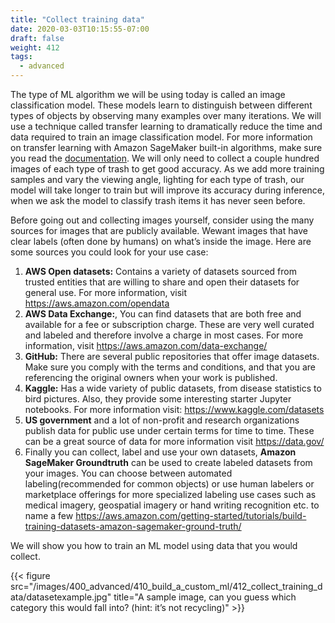```yaml
---
title: "Collect training data"
date: 2020-03-03T10:15:55-07:00
draft: false
weight: 412
tags:
  - advanced
---
```

The type of ML algorithm we will be using today is called an image classification model. These models learn to distinguish between different types of objects by observing many examples over many iterations. We will use a technique called transfer learning to dramatically reduce the time and data required to train an image classification model. For more information on transfer learning with Amazon SageMaker built-in algorithms, make sure you read the [documentation](https://docs.aws.amazon.com/sagemaker/latest/dg/IC-HowItWorks.html). We will only need to collect a couple hundred images of each type of trash to get good accuracy. As we add more training samples and vary the viewing angle, lighting for each type of trash, our model will take longer to train but will improve its accuracy during inference, when we ask the model to classify trash items it has never seen before. 

Before going out and collecting images yourself, consider using the many sources for images that are publicly available. Wewant images that have clear labels (often done by humans) on what’s inside the image. Here are some sources you could look for your use case:

1. **AWS Open datasets:** Contains a variety of datasets sourced from trusted entities that are willing to share and open their datasets for general use. For more information, visit https://aws.amazon.com/opendata
2. **AWS Data Exchange:**, You can find datasets that are both free and available for a fee or subscription charge. These are very well curated and labeled and therefore involve a charge in most cases. For more information, visit https://aws.amazon.com/data-exchange/
3. **GitHub:** There are several public repositories that offer image datasets. Make sure you comply with the terms and conditions, and that you are referencing the original owners when your work is published.
4. **Kaggle:** Has a wide variety of public datasets, from disease statistics to bird pictures. Also, they provide some interesting starter Jupyter notebooks. For more information visit: https://www.kaggle.com/datasets
5. **US government** and a lot of non-profit and research organizations publish data for public use under certain terms for time to time. These can be a great source of data for more information visit  https://data.gov/
6. Finally you can collect, label and use your own datasets, **Amazon SageMaker Groundtruth** can be used to create labeled datasets from your images. You can choose between automated labeling(recommended for common objects) or use human labelers or marketplace offerings for more specialized labeling use cases such as medical imagery, geospatial imagery or hand writing recognition etc. to name a few https://aws.amazon.com/getting-started/tutorials/build-training-datasets-amazon-sagemaker-ground-truth/

We will show you how to train an ML model using data that you would collect. 

{{< figure src="/images/400_advanced/410_build_a_custom_ml/412_collect_training_data/datasetexample.jpg" title="A sample image, can you guess which category this would fall into? (hint: it’s not recycling)" >}}
